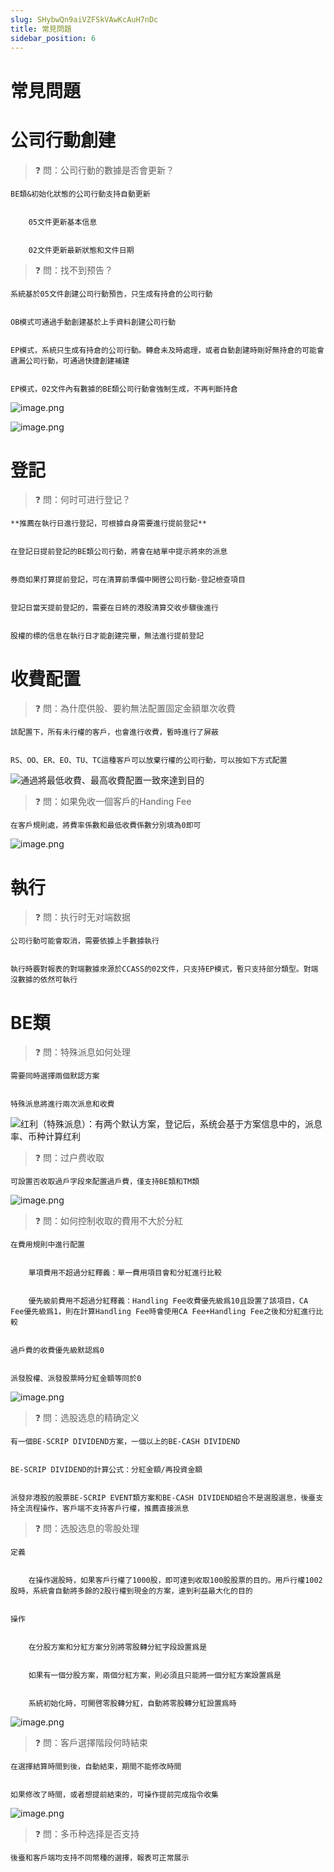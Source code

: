 ```yaml
---
slug: SHybwQn9aiVZFSkVAwKcAuH7nDc
title: 常見問題
sidebar_position: 6
---
```



# 常見問題


# 公司行動創建


> ❓ 問：公司行動的數據是否會更新？


    BE類&初始化狀態的公司行動支持自動更新


        05文件更新基本信息


        02文件更新最新狀態和文件日期


> ❓ 問：找不到预告？


    系統基於05文件創建公司行動預告，只生成有持倉的公司行動


    OB模式可通過手動創建基於上手資料創建公司行動


    EP模式，系統只生成有持倉的公司行動。轉倉未及時處理，或者自動創建時剛好無持倉的可能會遺漏公司行動，可通過快捷創建補建


    EP模式，02文件內有數據的BE類公司行動會強制生成，不再判斷持倉


![image.png](/assets/860ebbf8bc3858ddf9c85fc4caedc169.png)


![image.png](/assets/bf298220ad9e94749ee6ba07dc4211c9.png)


# 登記


> ❓ 問：何时可进行登记？


    **推薦在執行日進行登記，可根據自身需要進行提前登記**


    在登記日提前登記的BE類公司行動，將會在結單中提示將來的派息


    券商如果打算提前登記，可在清算前準備中開啓公司行動-登記檢查項目


    登記日當天提前登記的，需要在日終的港股清算交收步驟後進行


    股權的標的信息在執行日才能創建完畢，無法進行提前登記


# 收費配置


> ❓ 問：為什麼供股、要約無法配置固定金額單次收費


    該配置下，所有未行權的客戶，也會進行收費，暫時進行了屏蔽


    RS、OO、ER、EO、TU、TC這種客戶可以放棄行權的公司行動，可以按如下方式配置


![通過將最低收費、最高收費配置一致來達到目的](/assets/57a5feb45ce4728b3b62178fe5c42e27.png)


> ❓ 問：如果免收一個客戶的Handing Fee


    在客戶規則處，將費率係數和最低收費係數分別填為0即可


![image.png](/assets/cffd56c751c80f327662a5116661a44d.png)


# 執行


> ❓ 問：执行时无对端数据


    公司行動可能會取消，需要依據上手數據執行


    執行時覈對報表的對端數據來源於CCASS的02文件，只支持EP模式，暫只支持部分類型。對端沒數據的依然可執行


# BE類


> ❓ 問：特殊派息如何处理


    需要同時選擇兩個默認方案


    特殊派息將進行兩次派息和收費


![红利（特殊派息）：有两个默认方案，登记后，系统会基于方案信息中的，派息率、币种计算红利](/assets/6c65b0efbbf97a6b4413d496d522decc.png)


> ❓ 問：过户费收取


    可設置否收取過戶字段來配置過戶費，僅支持BE類和TM類


![image.png](/assets/0c70c50bb8695e43f13397281e3ee39c.png)


> ❓ 問：如何控制收取的費用不大於分紅


    在費用規則中進行配置


        單項費用不超過分紅釋義：單一費用項目會和分紅進行比較


        優先級前費用不超過分紅釋義：Handling Fee收費優先級爲10且設置了該項目，CA Fee優先級爲1，則在計算Handling Fee時會使用CA Fee+Handling Fee之後和分紅進行比較


    過戶費的收費優先級默認爲0


    派發股權、派發股票時分紅金額等同於0


![image.png](/assets/8c6f5c88b5dfbe41b8837f94f231d26e.png)


> ❓ 問：选股选息的精确定义


    有一個BE-SCRIP DIVIDEND方案，一個以上的BE-CASH DIVIDEND


    BE-SCRIP DIVIDEND的計算公式：分紅金額/再投資金額


    派發非港股的股票BE-SCRIP EVENT類方案和BE-CASH DIVIDEND組合不是選股選息，後臺支持全流程操作，客戶端不支持客戶行權，推薦直接派息


> ❓ 問：选股选息的零股处理


    定義


        在操作選股時，如果客戶行權了1000股，即可達到收取100股股票的目的。用戶行權1002股時，系統會自動將多餘的2股行權到現金的方案，達到利益最大化的目的


    操作


        在分股方案和分紅方案分別將零股轉分紅字段設置爲是


        如果有一個分股方案，兩個分紅方案，則必須且只能將一個分紅方案設置爲是


        系統初始化時，可開啓零股轉分紅，自動將零股轉分紅設置爲時


![image.png](/assets/fb813ecb348054090f4bbe1da2a852c4.png)


> ❓ 問：客戶選擇階段何時結束


    在選擇結算時間到後，自動結束，期間不能修改時間


    如果修改了時間，或者想提前結束的，可操作提前完成指令收集


![image.png](/assets/20532919798b5f5d0ca36ba5ed6c2822.png)


> ❓ 問：多币种选择是否支持


    後臺和客戶端均支持不同幣種的選擇，報表可正常展示

